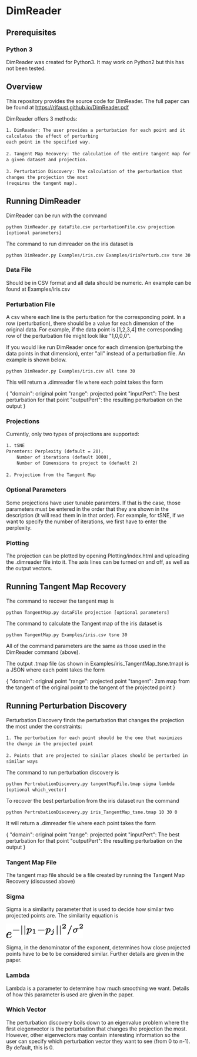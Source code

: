 # DimReader

## Prerequisites
### Python 3
DimReader was created for Python3.  It may work on Python2 but this has not been tested. 

## Overview

This repository provides the source code for DimReader.  The full paper can be found at https://rjfaust.github.io/DimReader.pdf

DimReader offers 3 methods:
    
    1. DimReader: The user provides a perturbation for each point and it calculates the effect of perturbing
    each point in the specified way.

    2. Tangent Map Recovery: The calculation of the entire tangent map for a given dataset and projection.

    3. Perturbation Discovery: The calculation of the perturbation that changes the projection the most 
    (requires the tangent map).

## Running DimReader
DimReader can be run with the command

```
python DimReader.py dataFile.csv perturbationFile.csv projection [optional parameters]
```

The command to run dimreader on the iris dataset is

```
python DimReader.py Examples/iris.csv Examples/irisPerturb.csv tsne 30
```


### Data File
 Should be in CSV format and all data should be numeric. An example can be found at Examples/iris.csv

### Perturbation File
 A csv where each line is the perturbation for the corresponding point.  In a row (perturbation), there should be a value for each dimension of the original data.  For example, if the data point is [1,2,3,4] the corresponding row of the perturbation file might look like "1,0,0,0".

If you would like run DimReader once for each dimension (perturbing the data points in that dimension), enter "all" instead of a perturbation file. An example is shown below.

```
python DimReader.py Examples/iris.csv all tsne 30
```
This will return a .dimreader file where each point takes the form

{
    "domain": original point
    "range": projected point
    "inputPert": The best perturbation for that point
    "outputPert": the resulting perturbation on the output
}


### Projections


Currently, only two types of projections are supported:

    1. tSNE 
    Paremters: Perplexity (default = 20), 
        Number of iterations (default 1000), 
        Number of Dimensions to project to (default 2)

    2. Projection from the Tangent Map 


### Optional Parameters
Some projections have user tunable paramters. If that is the case, those parameters must be entered in the order that they are shown in the description (it will read them in in that order).  For example, for tSNE, if we want to specify the number of iterations, we first have to enter the perplexity. 

### Plotting
The projection can be plotted by opening Plotting/index.html and uploading the .dimreader file into it.  The axis lines can be turned on and off, as well as the output vectors.   


## Running Tangent Map Recovery
The command to recover the tangent map is

```
python TangentMap.py dataFile projection [optional parameters]
```

The command to calculate the Tangent map of the iris dataset is

```
python TangentMap.py Examples/iris.csv tsne 30
```

All of the command parameters are the same as those used in the DimReader command (above). 

The output .tmap file (as shown in Examples/iris_TangentMap_tsne.tmap) is a JSON where each point takes the form 

{
    "domain": original point
    "range": projected point
    "tangent": 2xm map from the tangent of the original point to the tangent of the projected point
}

## Running Perturbation Discovery
Perturbation Discovery finds the perturbation that changes the projection the most under the constraints:

    1. The perturbation for each point should be the one that maximizes the change in the projected point

    2. Points that are projected to similar places should be perturbed in similar ways



The command to run perturbation discovery is 

```
python PertrubationDiscovery.py tangentMapFile.tmap sigma lambda [optional which_vector]
```

To recover the best perturbation from the iris dataset run the command

```
python PertrubationDiscovery.py iris_TangentMap_tsne.tmap 10 30 0
```

It will return a .dimreader file where each point takes the form

{
    "domain": original point
    "range": projected point
    "inputPert": The best perturbation for that point
    "outputPert": the resulting perturbation on the output
}

### Tangent Map File
The tangent map file should be a file created by running the Tangent Map Recovery (discussed above)

### Sigma
Sigma is a similarity parameter that is used to decide how similar two projected points are.  The similarity equation is

![Simliarity Equation](/images/similarity.png  "Similarity Equation")

Sigma, in the denominator of the exponent, determines how close projected points have to be to be considered similar. Further details are given in the paper.

### Lambda
Lambda is a parameter to determine how much smoothing we want.  Details of how this parameter is used are given in the paper. 

### Which Vector
The perturbation discovery boils down to an eigenvalue problem where the first eiegenvector is the perturbation that changes the projection the most. However, other eigenvectors may contain interesting information so the user can specify which perturbation vector they want to see (from 0 to n-1). By default, this is 0. 





 
